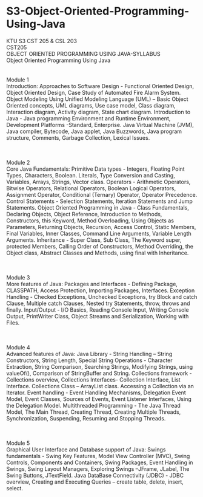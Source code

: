 # S3-Object-Oriented-Programming-Using-Java
KTU S3 CST 205 &amp; CSL 203
<br>
CST205<br>
OBJECT ORIENTED PROGRAMMING USING JAVA-SYLLABUS<br>
Object Oriented Programming Using Java<br>
<br><br>
Module 1
<br>
Introduction:
Approaches to Software Design - Functional Oriented Design, Object Oriented Design, Case
Study of Automated Fire Alarm System.
Object Modeling Using Unified Modeling Language (UML) – Basic Object Oriented concepts,
UML diagrams, Use case model, Class diagram, Interaction diagram, Activity diagram, State
chart diagram.
Introduction to Java - Java programming Environment and Runtime Environment, Development
Platforms -Standard, Enterprise. Java Virtual Machine (JVM), Java compiler, Bytecode, Java
applet, Java Buzzwords, Java program structure, Comments, Garbage Collection, Lexical Issues.

<br><br>
Module 2
<br>
Core Java Fundamentals:
Primitive Data types - Integers, Floating Point Types, Characters, Boolean. Literals, Type
Conversion and Casting, Variables, Arrays, Strings, Vector class.
Operators - Arithmetic Operators, Bitwise Operators, Relational Operators, Boolean Logical
Operators, Assignment Operator, Conditional (Ternary) Operator, Operator Precedence.
Control Statements - Selection Statements, Iteration Statements and Jump Statements.
Object Oriented Programming in Java - Class Fundamentals, Declaring Objects, Object
Reference, Introduction to Methods, Constructors, this Keyword, Method Overloading, Using
Objects as Parameters, Returning Objects, Recursion, Access Control, Static Members, Final
Variables, Inner Classes, Command Line Arguments, Variable Length Arguments.
Inheritance - Super Class, Sub Class, The Keyword super, protected Members, Calling Order of
Constructors, Method Overriding, the Object class, Abstract Classes and Methods, using final
with Inheritance.

<br><br>
Module 3
<br>
More features of Java:
Packages and Interfaces - Defining Package, CLASSPATH, Access Protection, Importing
Packages, Interfaces.
Exception Handling - Checked Exceptions, Unchecked Exceptions, try Block and catch Clause,
Multiple catch Clauses, Nested try Statements, throw, throws and finally.
Input/Output - I/O Basics, Reading Console Input, Writing Console Output, PrintWriter Class,
Object Streams and Serialization, Working with Files.


<br><br>
Module 4
<br>
Advanced features of Java:
Java Library - String Handling – String Constructors, String Length, Special String Operations -
Character Extraction, String Comparison, Searching Strings, Modifying Strings, using valueOf(),
Comparison of StringBuffer and String.
Collections framework - Collections overview, Collections Interfaces- Collection Interface, List
Interface.
Collections Class – ArrayList class. Accessing a Collection via an Iterator.
Event handling - Event Handling Mechanisms, Delegation Event Model, Event Classes, Sources
of Events, Event Listener Interfaces, Using the Delegation Model.
Multithreaded Programming - The Java Thread Model, The Main Thread, Creating Thread,
Creating Multiple Threads, Synchronization, Suspending, Resuming and Stopping Threads.

<br><br>
Module 5
<br>
Graphical User Interface and Database support of Java:
Swings fundamentals - Swing Key Features, Model View Controller (MVC), Swing Controls,
Components and Containers, Swing Packages, Event Handling in Swings, Swing Layout
Managers, Exploring Swings –JFrame, JLabel, The Swing Buttons, JTextField.
Java DataBase Connectivity (JDBC) - JDBC overview, Creating and Executing Queries – create
table, delete, insert, select.
<br>
